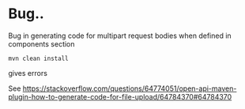 # Bug..
Bug in generating code for multipart request bodies when defined in components section

    mvn clean install
    
 gives errors
 
 See https://stackoverflow.com/questions/64774051/open-api-maven-plugin-how-to-generate-code-for-file-upload/64784370#64784370
 
